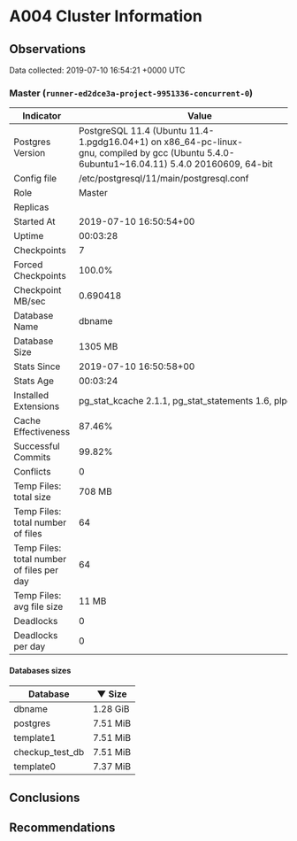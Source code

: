 # A004 Cluster Information #

## Observations ##
Data collected: 2019-07-10 16:54:21 +0000 UTC  



### Master (`runner-ed2dce3a-project-9951336-concurrent-0`) ###

 Indicator | Value
-----------|-------
Postgres Version | PostgreSQL&nbsp;11.4&nbsp;(Ubuntu&nbsp;11.4-1.pgdg16.04+1)&nbsp;on&nbsp;x86_64-pc-linux-gnu,&nbsp;compiled&nbsp;by&nbsp;gcc&nbsp;(Ubuntu&nbsp;5.4.0-6ubuntu1~16.04.11)&nbsp;5.4.0&nbsp;20160609,&nbsp;64-bit
Config file | /etc/postgresql/11/main/postgresql.conf
Role | Master
Replicas | 
Started At | 2019-07-10&nbsp;16:50:54+00
Uptime | 00:03:28
Checkpoints | 7
Forced Checkpoints | 100.0%
Checkpoint MB/sec | 0.690418
Database Name | dbname
Database Size | 1305&nbsp;MB
Stats Since | 2019-07-10&nbsp;16:50:58+00
Stats Age | 00:03:24
Installed Extensions | pg_stat_kcache&nbsp;2.1.1,&nbsp;pg_stat_statements&nbsp;1.6,&nbsp;plpgsql&nbsp;1.0
Cache Effectiveness | 87.46%
Successful Commits | 99.82%
Conflicts | 0
Temp Files: total size | 708&nbsp;MB
Temp Files: total number of files | 64
Temp Files: total number of files per day | 64
Temp Files: avg file size | 11&nbsp;MB
Deadlocks | 0
Deadlocks per day | 0

#### Databases sizes ####
Database | &#9660;&nbsp;Size
---------|------
dbname | 1.28&nbsp;GiB
postgres | 7.51&nbsp;MiB
template1 | 7.51&nbsp;MiB
checkup_test_db | 7.51&nbsp;MiB
template0 | 7.37&nbsp;MiB


## Conclusions ##


## Recommendations ##

